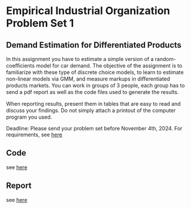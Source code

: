 # Empirical Industrial Organization Problem Set 1
## Demand Estimation for Differentiated Products 
In this assignment you have to estimate a simple version of a random-coeﬃcients model for car demand.
The objective of the assignment is to familiarize with these type of discrete choice models, to learn to
estimate non-linear models via GMM, and measure markups in diﬀerentiated products markets.
You can work in groups of 3 people, each group has to send a pdf report as well as the code ﬁles used
to generate the results.

When reporting results, present them in tables that are easy to read and discuss your ﬁndings. Do
not simply attach a printout of the computer program you used.

Deadline: Please send your problem set before November 4th, 2024.
For requirements, see [here](/Reports/PS1_static_demand.pdf)
## Code
see [here](/Code/)
## Report
see [here](/Reports/report.pdf)